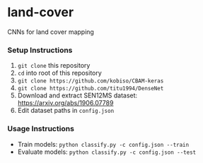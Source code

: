 # land-cover
CNNs for land cover mapping

### Setup Instructions
1. `git clone` this repository
2. `cd` into root of this repository
3. `git clone https://github.com/kobiso/CBAM-keras`
4. `git clone https://github.com/titu1994/DenseNet`
5. Download and extract SEN12MS dataset: https://arxiv.org/abs/1906.07789
6. Edit dataset paths in `config.json`

### Usage Instructions
* Train models: `python classify.py -c config.json --train`
* Evaluate models: `python classify.py -c config.json --test`
